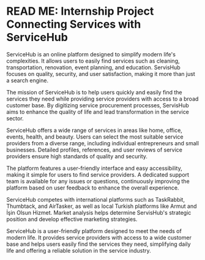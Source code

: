 # READ ME: Internship Project Connecting Services with ServiceHub

ServiceHub is an online platform designed to simplify modern life's complexities. It allows users to easily find services such as cleaning, transportation, renovation, event planning, and education. ServisHub focuses on quality, security, and user satisfaction, making it more than just a search engine.

The mission of ServiceHub is to help users quickly and easily find the services they need while providing service providers with access to a broad customer base. By digitizing service procurement processes, ServisHub aims to enhance the quality of life and lead transformation in the service sector.

ServiceHub offers a wide range of services in areas like home, office, events, health, and beauty. Users can select the most suitable service providers from a diverse range, including individual entrepreneurs and small businesses. Detailed profiles, references, and user reviews of service providers ensure high standards of quality and security.

The platform features a user-friendly interface and easy accessibility, making it simple for users to find service providers. A dedicated support team is available for any issues or questions, continuously improving the platform based on user feedback to enhance the overall experience.

ServiceHub competes with international platforms such as TaskRabbit, Thumbtack, and AirTasker, as well as local Turkish platforms like Armut and İşin Olsun Hizmet. Market analysis helps determine ServisHub's strategic position and develop effective marketing strategies.

ServiceHub is a user-friendly platform designed to meet the needs of modern life. It provides service providers with access to a wide customer base and helps users easily find the services they need, simplifying daily life and offering a reliable solution in the service industry.
